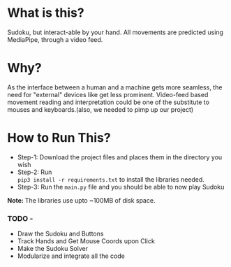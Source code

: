 <h1><b>What is this?</b></h1>
Sudoku, but interact-able by your hand. All movements are predicted using MediaPipe, through a video feed.

<h1><b>Why?</b></h1>
As the interface between a human and a machine gets more seamless, the need for "external" devices like get less prominent. Video-feed based movement reading and interpretation could be one of the substitute to mouses and keyboards.(also, we needed to pimp up our project)

<h1><b>How to Run This?</b></h1>
<ul>
  <li>Step-1: Download the project files and places them in the directory you wish</li>
  <li>Step-2: Run </li><code>pip3 install -r requirements.txt</code> to install the libraries needed. 
  <li>Step-3: Run the <code>main.py</code> file and you should be able to now play Sudoku</li>
</ul>

<b>Note: </b>The libraries use upto ~100MB of disk space.
  
<h3><b>TODO -</b></h3>
<ul>
  <li>Draw the Sudoku and Buttons</li>
  <li>Track Hands and Get Mouse Coords upon Click</li>
  <li>Make the Sudoku Solver</li>
  <li>Modularize and integrate all the code</li>
</ul>

